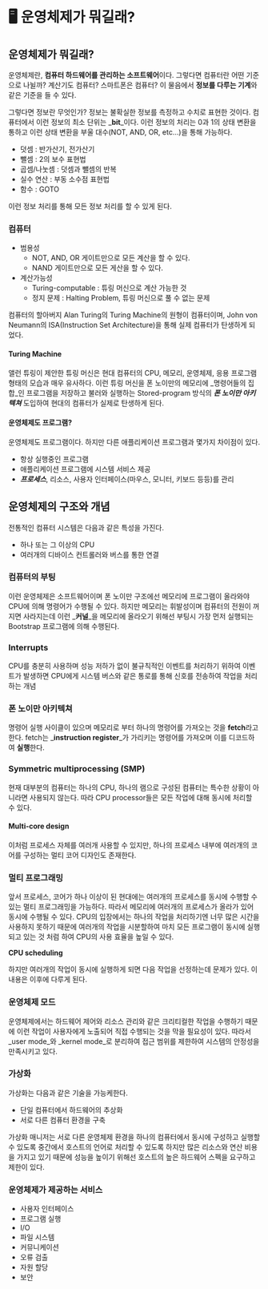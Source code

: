 # 🖥 운영체제가 뭐길래?

## 운영체제가 뭐길래?

운영체제란, **컴퓨터 하드웨어를 관리하는 소프트웨어**이다. 그렇다면 컴퓨터란 어떤 기준으로 나뉠까? 계산기도 컴퓨터? 스마트폰은 컴퓨터? 이 물음에서 **정보를 다루는 기계**와 같은 기준을 들 수 있다.

그렇다면 정보란 무엇인가? 정보는 불확실한 정보를 측정하고 수치로 표현한 것이다. 컴퓨터에서 이런 정보의 최소 단위는 \_**bit**\_이다. 이런 정보의 처리는 0과 1의 상태 변환을 통하고 이런 상태 변환을 부울 대수(NOT, AND, OR, etc...)을 통해 가능하다.

* 덧셈 : 반가산기, 전가산기
* 뺄셈 : 2의 보수 표현법
* 곱셈/나눗셈 : 덧셈과 뺄셈의 반복
* 실수 연산 : 부동 소수점 표현법
* 함수 : GOTO

이런 정보 처리를 통해 모든 정보 처리를 할 수 있게 된다.

### 컴퓨터

* 범용성
  * NOT, AND, OR 게이트만으로 모든 계산을 할 수 있다.
  * NAND 게이트만으로 모든 게산을 할 수 있다.
* 계산가능성
  * Turing-computable : 튜링 머신으로 계산 가능한 것
  * 정지 문제 : Halting Problem, 튜링 머신으로 풀 수 없는 문제

컴퓨터의 할아버지 Alan Turing의 Turing Machine의 원형이 컴퓨터이며, John von Neumann의 ISA(Instruction Set Architecture)을 통해 실제 컴퓨터가 탄생하게 되었다.

#### Turing Machine

앨런 튜링이 제안한 튜링 머신은 현대 컴퓨터의 CPU, 메모리, 운영체제, 응용 프로그램 형태의 모습과 매우 유사하다. 이런 튜링 머신을 폰 노이만의 메모리에 \_명령어들의 집합\_인 프로그램을 저장하고 불러와 실행하는 Stored-program 방식의 _**폰 노이만 아키텍쳐**_ 도입하여 현대의 컴퓨터가 실제로 탄생하게 된다.

#### 운영체제도 프로그램?

운영체제도 프로그램이다. 하지만 다른 애플리케이션 프로그램과 몇가지 차이점이 있다.

* 항상 실행중인 프로그램
* 애플리케이션 프로그램에 시스템 서비스 제공
* _**프로세스**_, 리소스, 사용자 인터페이스(마우스, 모니터, 키보드 등등)를 관리

## 운영체제의 구조와 개념

전통적인 컴퓨터 시스템은 다음과 같은 특성을 가진다.

* 하나 또는 그 이상의 CPU
* 여러개의 디바이스 컨트롤러와 버스를 통한 연결

### 컴퓨터의 부팅

이런 운영체제은 소프트웨어이며 폰 노이만 구조에선 메모리에 프로그램이 올라와야 CPU에 의해 명령어가 수행될 수 있다. 하지만 메모리는 휘발성이며 컴퓨터의 전원이 꺼지면 사라지는데 이런 \_**커널**\_을 메모리에 올라오기 위해선 부팅시 가장 먼저 실행되는 Bootstrap 프로그램에 의해 수행된다.

### Interrupts

CPU를 충분히 사용하며 성능 저하가 없이 불규칙적인 이벤트를 처리하기 위하여 이벤트가 발생하면 CPU에게 시스템 버스와 같은 통로를 통해 신호를 전송하여 작업을 처리하는 개념

### 폰 노이만 아키텍쳐

명령어 실행 사이클이 있으며 메모리로 부터 하나의 명령어를 가져오는 것을 **fetch**라고 한다. fetch는 \_**instruction register**\_가 가리키는 명령어를 가져오며 이를 디코드하여 **실행**한다.

### Symmetric multiprocessing (SMP)

현재 대부분의 컴퓨터는 하나의 CPU, 하나의 램으로 구성된 컴퓨터는 특수한 상황이 아니라면 사용되지 않는다. 따라 CPU processor들은 모든 작업에 대해 동시에 처리할 수 있다.

#### Multi-core design

이처럼 프로세스 자체를 여러개 사용할 수 있지만, 하나의 프로세스 내부에 여러개의 코어를 구성하는 멀티 코어 디자인도 존재한다.

### 멀티 프로그래밍

앞서 프로세스, 코어가 하나 이상이 된 현대에는 여러개의 프로세스를 동시에 수행할 수 있는 멀티 프로그래밍을 가능하다. 따라서 메모리에 여러개의 프로세스가 올라가 있어 동시에 수행될 수 있다. CPU의 입장에서는 하나의 작업을 처리하기엔 너무 많은 시간을 사용하지 못하기 때문에 여러개의 작업을 시분할하여 마치 모든 프로그램이 동시에 실행되고 있는 것 처럼 하여 CPU의 사용 효율을 높일 수 있다.

**CPU scheduling**

하지만 여러개의 작업이 동시에 실행하게 되면 다음 작업을 선정하는데 문제가 있다. 이 내용은 이후에 다루게 된다.

### 운영체제 모드

운영체제에서는 하드웨어 제어와 리소스 관리와 같은 크리티컬한 작업을 수행하기 때문에 이런 작업이 사용자에게 노출되어 직접 수행되는 것을 막을 필요성이 있다. 따라서 \_user mode\_와 \_kernel mode\_로 분리하여 접근 범위를 제한하여 시스템의 안정성을 만족시키고 있다.

### 가상화

가상화는 다음과 같은 기술을 가능케한다.

* 단일 컴퓨터에서 하드웨어의 추상화
* 서로 다른 컴퓨터 환경을 구축

가상화 매니저는 서로 다른 운영체제 환경을 하나의 컴퓨터에서 동시에 구성하고 실행할 수 있도록 중간에서 호스트의 언어로 처리할 수 있도록 하지만 많은 리소스와 연산 비용을 가지고 있기 때문에 성능을 높이기 위해선 호스트의 높은 하드웨어 스펙을 요구하고 제한이 있다.

### 운영체제가 제공하는 서비스

* 사용자 인터페이스
* 프로그램 실행
* I/O
* 파일 시스템
* 커뮤니케이션
* 오류 검출
* 자원 할당
* 보안
